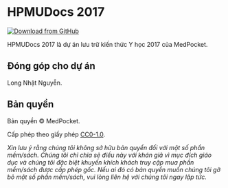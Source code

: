 # HPMUDocs 2017

[![Download from GitHub](https://img.shields.io/github/repo-size/MedPocket/HPMUDocs-2017?logo=github&label=Download)](https://github.com/MedPocket/HPMUDocs-2017/archive/refs/heads/main.zip)

HPMUDocs 2017 là dự án lưu trữ kiến thức Y học 2017 của MedPocket.

## Đóng góp cho dự án

Long Nhật Nguyễn.

## Bản quyền

Bản quyền &copy; MedPocket.

Cấp phép theo giấy phép [CC0-1.0](LICENSE).

_Xin lưu ý rằng chúng tôi không sở hữu bản quyền đối với một số phần mềm/sách. Chúng tôi chỉ chia sẻ điều này với khán giả vì mục đích giáo dục và chúng tôi đặc biệt khuyến khích khách truy cập mua phần mềm/sách được cấp phép gốc. Nếu ai đó có bản quyền muốn chúng tôi gỡ bỏ một số phần mềm/sách, vui lòng liên hệ với chúng tôi ngay lập tức._
